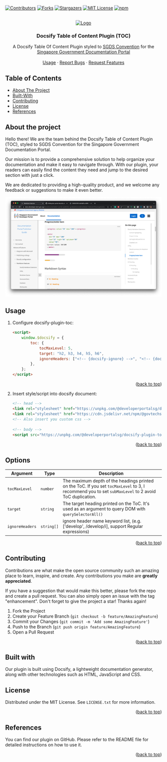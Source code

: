 <br />
<div id="top"></div>

<!-- PROJECT SHIELDS -->
<!--
*** I'm using markdown "reference style" links for readability.
*** Reference links are enclosed in brackets [ ] instead of parentheses ( ).
*** See the bottom of this document for the declaration of the reference variables
*** for contributors-url, forks-url, etc. This is an optional, concise syntax you may use.
*** https://www.markdownguide.org/basic-syntax/#reference-style-links
-->

[![Contributors](https://img.shields.io/github/contributors/sg-developer-portal/doc-portal-docsify-plugin-toc.svg)][contributors-url]
[![Forks](https://img.shields.io/github/forks/sg-developer-portal/doc-portal-docsify-plugin-toc.svg)][forks-url]
[![Stargazers](https://img.shields.io/github/stars/sg-developer-portal/doc-portal-docsify-plugin-toc.svg)][stars-url]
[![MIT License](https://img.shields.io/github/license/sg-developer-portal/doc-portal-docsify-plugin-toc.svg)][license-url]
[![npm](https://img.shields.io/npm/v/@developerportalsg/docsify-plugin-toc.svg?style=flat-square)](npm-url)

<!-- PROJECT LOGO -->
<br />

<div align="center">
  <a href="https://github.com/sg-developer-portal/doc-portal-docsify-plugin-toc">
    <img src="src/assets/logo_developer.gov.sg.png" alt="Logo" height="100">
  </a>
  
  <h3 align="center">Docsify Table of Content Plugin (TOC)</h3>

  <p align="center">
    A Docsify Table Of Content Plugin styled to <a href="https://designsystem.tech.gov.sg/">SGDS Convention</a> for the <a href="https://docs.developer.tech.gov.sg/">Singapore Government Documentation Portal</a>
    <br />
    <br />
    <a href="#Usage">Usage</a>
    ·
    <a href="https://github.com/sg-developer-portal/doc-portal-docsify-plugin-toc/issues">Report Bugs</a>
    ·
    <a href="https://github.com/sg-developer-portal/doc-portal-docsify-plugin-toc/issues">Request Features</a>
  </p>
</div>

<!-- TABLE OF CONTENTS -->

## Table of Contents

-   [About The Project](#about-the-project)
-   [Built-With](#built-with)
-   [Contributing](#contributing)
-   [License](#license)
-   [References](#references)

## About the project

Hello there! We are the team behind the Docsify Table of Content Plugin (TOC), styled to SGDS Convention for the Singapore Government Documentation Portal.

Our mission is to provide a comprehensive solution to help organize your documentation and make it easy to navigate through. With our plugin, your readers can easily find the content they need and jump to the desired section with just a click.

We are dedicated to providing a high-quality product, and we welcome any feedback or suggestions to make it even better.

<img width="1440" alt="image" src="src/assets/snapshot.png">

## Usage

1. Configure docsify-plugin-toc:

    ```html
    <script>
    	window.$docsify = {
    		toc: {
    			tocMaxLevel: 5,
    			target: "h2, h3, h4, h5, h6",
    			ignoreHeaders: ["<!-- {docsify-ignore} -->", "<!-- {docsify-ignore-all} -->"],
    		},
    	};
    </script>
    ```

<p align="right">(<a href="#top">back to top</a>)</p>

2. Insert style/script into docsify document:

    ```html
    <!-- head -->
    <link rel="stylesheet" href="https://unpkg.com/@developerportalsg/docsify-plugin-toc/dist/light.css" />
    <link rel="stylesheet" href="https://cdn.jsdelivr.net/npm/@govtechsg/sgds@1.4.0/css/sgds.css" />
    <!-- Also insert you custom css -->

    <!-- body -->
    <script src="https://unpkg.com/@developerportalsg/docsify-plugin-toc/dist/docsify-plugin-toc.min.js"></script>
    ```

<p align="right">(<a href="#top">back to top</a>)</p>

## Options

| Argument        | Type       | Description                                                                                                                                           |
| --------------- | ---------- | ----------------------------------------------------------------------------------------------------------------------------------------------------- |
| `tocMaxLevel`   | `number`   | The maximum depth of the headings printed on the ToC. If you set `tocMaxLevel` to 3, I recommend you to set `subMaxLevel` to 2 avoid ToC duplication. |
| `target`        | `string`   | The target heading printed on the ToC. It's used as an argument to query DOM with `querySelectorAll()`                                                |
| `ignoreHeaders` | `string[]` | ignore header name keyword list, (e.g. ['develop', /develop/i], support Regular expressions)                                                          |

<p align="right">(<a href="#top">back to top</a>)</p>

<!-- CONTRIBUTING -->

## Contributing

Contributions are what make the open source community such an amazing place to learn, inspire, and create. Any contributions you make are **greatly appreciated**.

If you have a suggestion that would make this better, please fork the repo and create a pull request. You can also simply open an issue with the tag "enhancement".
Don't forget to give the project a star! Thanks again!

1. Fork the Project
2. Create your Feature Branch (`git checkout -b feature/AmazingFeature`)
3. Commit your Changes (`git commit -m 'Add some AmazingFeature'`)
4. Push to the Branch (`git push origin feature/AmazingFeature`)
5. Open a Pull Request

<p align="right">(<a href="#top">back to top</a>)</p>

## Built with

Our plugin is built using Docsify, a lightweight documentation generator, along with other technologies such as HTML, JavaScript and CSS.

<!-- LICENSE -->

## License

Distributed under the MIT License. See `LICENSE.txt` for more information.

<p align="right">(<a href="#top">back to top</a>)</p>

## References

You can find our plugin on GitHub. Please refer to the README file for detailed instructions on how to use it.

<p align="right">(<a href="#top">back to top</a>)</p>

<!-- MARKDOWN LINKS & IMAGES -->
<!-- https://www.markdownguide.org/basic-syntax/#reference-style-links -->

[contributors-shield]: https://img.shields.io/github/contributors/sg-developer-portal/doc-portal-docsify-plugin-toc.svg?style=for-the-badge
[contributors-url]: https://github.com/sg-developer-portal/doc-portal-docsify-plugin-toc/graphs/contributors
[forks-shield]: https://img.shields.io/github/forks/sg-developer-portal/doc-portal-docsify-plugin-toc.svg?style=for-the-badge
[forks-url]: https://github.com/sg-developer-portal/doc-portal-docsify-plugin-toc/network/members
[stars-shield]: https://img.shields.io/github/stars/sg-developer-portal/doc-portal-docsify-plugin-toc.svg?style=for-the-badge
[stars-url]: https://github.com/sg-developer-portal/doc-portal-docsify-plugin-toc/stargazers
[issues-shield]: https://img.shields.io/github/issues/sg-developer-portal/doc-portal-docsify-plugin-toc.svg?style=for-the-badge
[issues-url]: https://github.com/sg-developer-portal/doc-portal-docsify-plugin-toc/issues
[license-shield]: https://img.shields.io/github/license/sg-developer-portal/doc-portal-docsify-plugin-toc.svg?style=for-the-badge
[license-url]: https://github.com/Ducksss/FakeNews/blob/main/LICENSE
[linkedin-shield]: https://img.shields.io/badge/-LinkedIn-black.svg?style=for-the-badge&logo=linkedin&colorB=555
[linkedin-url]: https://linkedin.com/in/linkedin_username
[product-screenshot]: images/screenshot.png
[npm-url]: https://www.npmjs.com/package/@developerportalsg/docsify-plugin-toc
